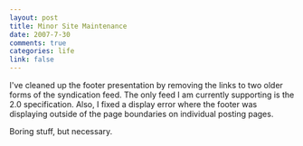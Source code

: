 ```yaml
--- 
layout: post
title: Minor Site Maintenance
date: 2007-7-30
comments: true
categories: life
link: false
---
```

I've cleaned up the footer presentation by removing the links to two older forms of the syndication feed.  The only feed I am currently supporting is the 2.0 specification.  Also, I fixed a display error where the footer was displaying outside of the page boundaries on individual posting pages.

Boring stuff, but necessary.

